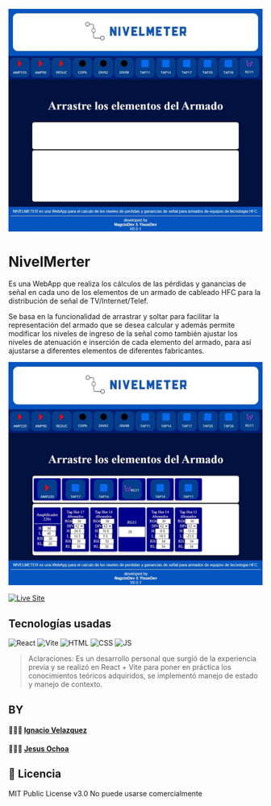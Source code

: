 ![Imagen del proyecto](https://github.com/jignaciovelazquez/grilla-react-1/blob/master/public/assets/Front_NIVELMETER.jpg)

# NivelMerter

Es una WebApp que realiza los cálculos de las pérdidas y ganancias de señal en cada uno de los elementos de un armado de cableado HFC para la distribución de señal de TV/Internet/Telef.

Se basa en la funcionalidad de arrastrar y soltar para facilitar la representación del armado que se desea calcular y además permite modificar los niveles de ingreso de la señal como también ajustar los niveles de atenuación e inserción de cada elemento del armado, para así ajustarse a diferentes elementos de diferentes fabricantes.

![Imagen del proyecto](https://github.com/jignaciovelazquez/grilla-react-1/blob/master/public/assets/Funci_NIVELMETER.jpg)

[![Live Site](https://img.shields.io/static/v1?label=&message=Live%20Site%20Coming%20soon&color=6cccb4&style=for-the-badge)](https://nivelmeter.onrender.com/)

## Tecnologías usadas
![React](https://img.shields.io/static/v1?label=&message=React&color=blue&logo=react&logoColor=white&style=for-the-badge)
![Vite](https://img.shields.io/static/v1?label=&message=Vite&color=blue&logo=Vite&logoColor=white&style=for-the-badge)
![HTML](https://img.shields.io/static/v1?label=&message=Html&color=orange&logo=html5&logoColor=white&style=for-the-badge)
![CSS](https://img.shields.io/static/v1?label=&message=css&color=blue&logo=css3&logoColor=white&style=for-the-badge)
![JS](https://img.shields.io/static/v1?label=&message=js&color=yellow&logo=javascript&logoColor=white&style=for-the-badge)

> Aclaraciones:
> Es un desarrollo personal que surgió de la experiencia previa y se realizó en React + Vite para poner en práctica los conocimientos teóricos adquiridos, se implementó manejo de estado y manejo de contexto. 

## BY

#### 👨🏻‍🏫 [Ignacio Velazquez](https://github.com/jignaciovelazquez)
 
#### 👨🏻‍🏫 [Jesus Ochoa](https://github.com/YisusW)
 

## 📄 Licencia 

MIT Public License v3.0
No puede usarse comercialmente
